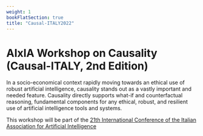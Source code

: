 ```yaml
---
weight: 1
bookFlatSection: true
title: "Causal-ITALY2022"
---
```


# AIxIA Workshop on Causality (Causal-ITALY, 2nd Edition)

In a socio-economical context rapidly moving towards an ethical use of robust artificial intelligence, causality stands out as a vastly important and needed feature. Causality directly supports what-if and counterfactual reasoning, fundamental components for any ethical, robust, and resilient use of artificial intelligence tools and systems.


This workshop will be part of the [21th International Conference of the Italian Association for Artificial Intelligence](https://aixia2022.uniud.it/)

